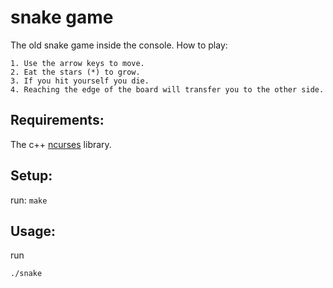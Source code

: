 # snake game

The old snake game inside the console.
How to play:
    
    1. Use the arrow keys to move.
    2. Eat the stars (*) to grow.
    3. If you hit yourself you die.
    4. Reaching the edge of the board will transfer you to the other side.

## Requirements:

The c++ [ncurses](https://invisible-island.net/ncurses/#download_ncurses) library.

## Setup:

run: ```make```

## Usage:

run 
```
./snake
```
